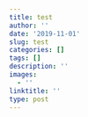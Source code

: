 ```yaml
---
title: test
author: ''
date: '2019-11-01'
slug: test
categories: []
tags: []
description: ''
images:
  - ''
linktitle: ''
type: post
---
```

